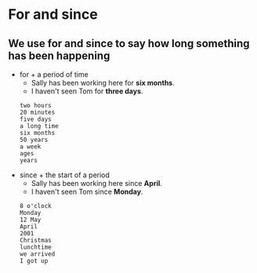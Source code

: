 # For and since

## We use for and since to say how long something has been happening

- for + a period of time
  - Sally has been working here for **six months**.
  - I haven't seen Tom for **three days**.
  ```
  two hours
  20 minutes
  five days
  a long time
  six months
  50 years
  a week
  ages
  years
  ```
- since + the start of a period
  - Sally has been working here since **April**.
  - I haven't seen Tom since **Monday**.
  ```
  8 o'clock
  Monday
  12 May
  April
  2001
  Christmas
  lunchtime
  we arrived
  I got up
  ```